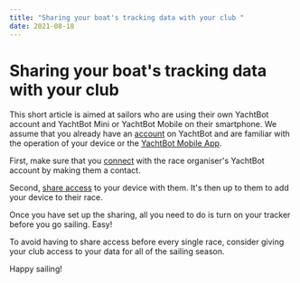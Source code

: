 ```yaml
---
title: "Sharing your boat's tracking data with your club "
date: 2021-08-18
---
```

# Sharing your boat's tracking data with your club 

This short article is aimed at sailors who are using their own YachtBot account and YachtBot Mini or YachtBot Mobile on their smartphone. We assume that you already have an [account](../../YachtBot%20Web/Getting%20started/Create%20your%20YachtBot%20account.md) on YachtBot and are familiar with the operation of your device or the [YachtBot Mobile App](http://support.yacht-bot.com/support/solutions/8000039800).

  

First, make sure that you [connect](../../YachtBot%20Web/Getting%20started/Managing%20YachtBot%20Contacts.md) with the race organiser's YachtBot account by making them a contact.

Second, [share access](../../YachtBot%20Web/Getting%20started/Sharing%20Devices.md) to your device with them. It's then up to them to add your device to their race.

  

Once you have set up the sharing, all you need to do is turn on your tracker before you go sailing. Easy!

To avoid having to share access before every single race, consider giving your club access to your data for all of the sailing season.   

  

Happy sailing!